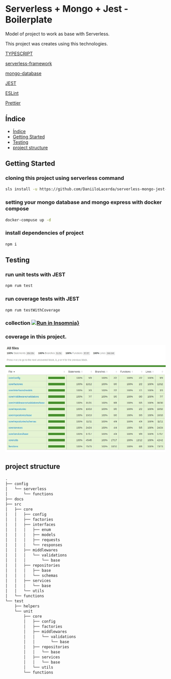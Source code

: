 # Serverless + Mongo + Jest - Boilerplate

Model of project to work as base with Serverless.

This project was creates using this technologies.

[TYPESCRIPT](https://www.typescriptlang.org/)

[serverless-framework](https://www.serverless.com/)

[mongo-database](https://www.mongodb.com/)

[JEST](https://jestjs.io/)

[ESLint](https://eslint.org/)

[Prettier](https://prettier.io/)

## Índice

- [Índice](#índice)
- [Getting Started](#getting_started)
- [Testing](#testing)
- [project structure](#project_structure)

## Getting Started

### cloning this project using serverless command

```bash
sls install -u https://github.com/DaniiloLacerda/serverless-mongo-jest-boilerplate -n yourNameProject
```

### setting your mongo database and mongo express with docker compose

```bash
docker-compuse up -d
```

### install dependencies of project

```bash
npm i
```

## Testing

### run unit tests with JEST

```bash
npm rum test
```

### run coverage tests with JEST

```bash
npm rum testWithCoverage
```

### collection [![Run in Insomnia}](https://insomnia.rest/images/run.svg)](https://insomnia.rest/run/?label=&uri=https%3A%2F%2Fgithub.com%2FDaniiloLacerda%2Fserverless-mongo-jest-boilerplate%2Fblob%2Fmaster%2Fdocs%2Finsomnia.json)

### coverage in this project.

![Screenshot](docs/coverage.jpeg)

## project structure

```
.
├── config
│   └── serverless
│       └── functions
├── docs
├── src
│   ├── core
│   │   ├── config
│   │   ├── factories
│   │   ├── interfaces
│   │   │   ├── enum
│   │   │   ├── models
│   │   │   ├── requests
│   │   │   └── responses
│   │   ├── middlewares
│   │   │   └── validations
│   │   │       └── base
│   │   ├── repositories
│   │   │   ├── base
│   │   │   └── schemas
│   │   ├── services
│   │   │   └── base
│   │   └── utils
│   └── functions
└── test
    ├── helpers
    └── unit
        ├── core
        │   ├── config
        │   ├── factories
        │   ├── middlewares
        │   │   └── validations
        │   │       └── base
        │   ├── repositories
        │   │   └── base
        │   ├── services
        │   │   └── base
        │   └── utils
        └── functions
```
